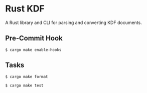 # Rust KDF

A Rust library and CLI for parsing and converting KDF documents. 


## Pre-Commit Hook

```shell
$ cargo make enable-hooks
```

## Tasks

```shell
$ cargo make format
```

```shell
$ cargo make test
```